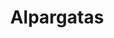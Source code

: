 ---
title: Alpargatas
layout: section
image: img/alpargatas.webp
description: 
categories:

  - title: 
    filter-folder: 
    filter-name: 
    filter-name-or: 

  - title: Alpargatas con cuña alta
    filter-folder: /alpargatas/
    filter-name: cuña alta
    filter-name-not: /alpargatas/blanco y rojo
    description: Alpargatas con cuña de 5 o 7 cuerdas, equivalencia a 7 y 9 centímetros respectivamente.

  - title: Alpargatas con cuña media
    filter-folder: /alpargatas/
    filter-name: cuña media
    filter-name-not: /alpargatas/blanco y rojo
    description: Alpargatas con cuñas intermedias, entre 2 y 5 centímetros

  - title: Alpargatas planas
    filter-folder: /alpargatas/
    filter-name: plana
    filter-name-not: /alpargatas/blanco y rojo
    description: Alpargatas con menos de 2 centímetros de cuña


  - title: Alpargatas Caballero
    filter-folder: /alpargatas/
    filter-name: caballero
    filter-name-not: /alpargatas/blanco y rojo
    description: Alpargatas de caballero


  - title: Alpargatas diferentes
    filter-folder: /alpargatas/
    filter-name: últimos pares
    description: Aquí encontrarás algunas de nuestras alpargatas de colores especiales, en materiales como la seda, el nobuck, la piel,..pero date prisa, nos quedan pocos pares!!


  - title: Alpargatas personalizadas
    filter-folder: /alpargatas/
    filter-name: personaliza
    description: Elige los colores y el dibujo del cosido y personaliza tus alpargatas

  - title: Más alpargatas
    filter-folder: /alpargatas/
    filter-no-repeat: true
---